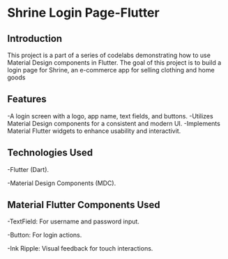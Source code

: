 # Shrine Login Page-Flutter


## Introduction

This project is a part of a series of codelabs demonstrating how to use Material Design components in Flutter. The goal of this project is to build a login page for Shrine, an e-commerce app for selling clothing and home goods

## Features
-A login screen with a logo, app name, text fields, and buttons.
-Utilizes Material Design components for a consistent and modern UI.
-Implements Material Flutter widgets to enhance usability and interactivit.


## Technologies Used

-Flutter (Dart).

-Material Design Components (MDC).


## Material Flutter Components Used

-TextField: For username and password input.

-Button: For login actions.

-Ink Ripple: Visual feedback for touch interactions.


